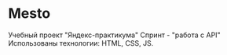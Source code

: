# Mesto

Учебный проект "Яндекс-практикума" Спринт - "работа с API"
Использованы технологии: HTML, CSS, JS.
